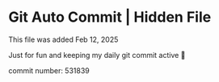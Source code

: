 # Git Auto Commit | Hidden File

This file was added Feb 12, 2025

Just for fun and keeping my daily git commit active 🤪

commit number: 531839
